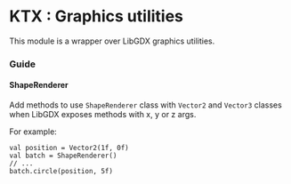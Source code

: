 # KTX : Graphics utilities

This module is a wrapper over LibGDX graphics utilities.

### Guide

#### ShapeRenderer

Add methods to use `ShapeRenderer` class with `Vector2` and `Vector3` classes
when LibGDX exposes methods with x, y or z args.

For example: 

```
val position = Vector2(1f, 0f)  
val batch = ShapeRenderer()
// ...
batch.circle(position, 5f)  
```   